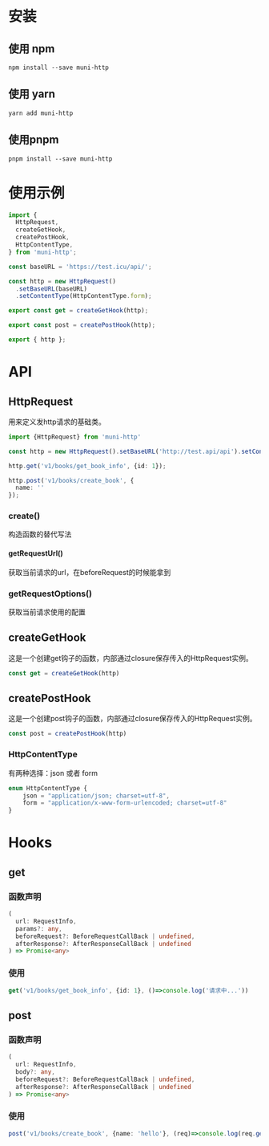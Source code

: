 # 安装

## 使用 npm

```
npm install --save muni-http
```

## 使用 yarn

```
yarn add muni-http
```

## 使用pnpm

```
pnpm install --save muni-http
```

# 使用示例

```typescript
import {
  HttpRequest,
  createGetHook,
  createPostHook,
  HttpContentType,
} from 'muni-http';

const baseURL = 'https://test.icu/api/';

const http = new HttpRequest()
  .setBaseURL(baseURL)
  .setContentType(HttpContentType.form);

export const get = createGetHook(http);

export const post = createPostHook(http);

export { http };
```



# API

## HttpRequest

用来定义发http请求的基础类。

```typescript
import {HttpRequest} from 'muni-http'

const http = new HttpRequest().setBaseURL('http://test.api/api').setContentType(HttpContentType.form)

http.get('v1/books/get_book_info', {id: 1});

http.post('v1/books/create_book', {
  name: ''
});
```



### create()

构造函数的替代写法



#### getRequestUrl()

获取当前请求的url，在beforeRequest的时候能拿到



### getRequestOptions()

获取当前请求使用的配置





## createGetHook

这是一个创建get钩子的函数，内部通过closure保存传入的HttpRequest实例。

```typescript
const get = createGetHook(http)
```



## createPostHook

这是一个创建post钩子的函数，内部通过closure保存传入的HttpRequest实例。

```typescript
const post = createPostHook(http)
```



### HttpContentType

有两种选择：json 或者 form

```typescript
enum HttpContentType {
    json = "application/json; charset=utf-8",
    form = "application/x-www-form-urlencoded; charset=utf-8"
}
```





# Hooks

## get

### 函数声明

```typescript
(
  url: RequestInfo, 
  params?: any, 
  beforeRequest?: BeforeRequestCallBack | undefined, 
  afterResponse?: AfterResponseCallBack | undefined
) => Promise<any>
```



### 使用

```typescript
get('v1/books/get_book_info', {id: 1}, ()=>console.log('请求中...'))
```



## post

### 函数声明

```typescript
(
  url: RequestInfo, 
  body?: any, 
  beforeRequest?: BeforeRequestCallBack | undefined, 
  afterResponse?: AfterResponseCallBack | undefined
) => Promise<any>
```



### 使用

```typescript
post('v1/books/create_book', {name: 'hello'}, (req)=>console.log(req.getRequestInfo()))
```



